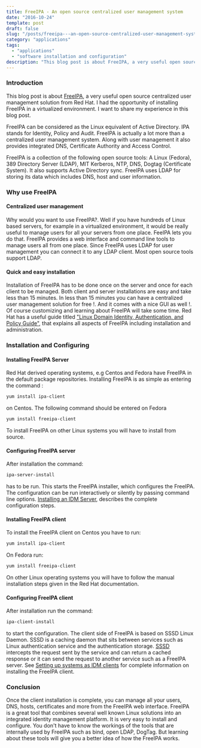 ```yaml
---
title: FreeIPA - An open source centralized user management system
date: "2016-10-24"
template: post
draft: false
slug: "/posts/freeipa---an-open-source-centralized-user-management-system"
category: "applications"
tags:
  - "applications"
  - "software installation and configuration"
description: "This blog post is about FreeIPA, a very useful open source centralized user management solution from Red Hat. I had the opportunity of installing FreeIPA in a virtualized environment. I want to share my experience in this blog post."
---
```


### Introduction
This blog post is about [FreeIPA](http://www.freeipa.org/), a very useful open source centralized user management solution from Red Hat. I had the opportunity of installing FreeIPA in a virtualized environment. I want to share my experience in this blog post.

FreeIPA can be considered as the Linux equivalent of Active Directory. IPA stands for Identity, Policy and Audit. FreeIPA is actually a lot more than a centralized user management system. Along with user management it also provides integrated DNS, Certificate Authority and Access Control.

FreeIPA is a collection of the following open source tools: A Linux (Fedora), 389 Directory Server (LDAP), MIT Kerberos, NTP, DNS, Dogtag (Certificate System). It also supports Active Directory sync. FreeIPA uses LDAP for storing its data which includes DNS, host and user information.

### Why use FreeIPA

#### Centralized user management
Why would you want to use FreeIPA?. Well if you have hundreds of Linux based servers, for example in a virtualized environment, it would be really useful to manage users for all your servers from one place. FeeIPA lets you do that. FreeIPA provides a web interface and command line tools to manage users all from one place. Since FreeIPA uses LDAP for user management you can connect it to any LDAP client. Most open source tools support LDAP.

#### Quick and easy installation
Installation of FreeIPA has to be done once on the server and once for each client to be managed. Both client and server installations are easy and take less than 15 minutes. In less than 15 minutes you can have a centralized user management solution for free !. And it comes with a nice GUI as well !. Of course customizing and learning about FreeIPA will take some time. Red Hat has a useful guide titled ["Linux Domain Identity, Authentication, and Policy Guide"](https://access.redhat.com/documentation/en-US/Red_Hat_Enterprise_Linux/7/html/Linux_Domain_Identity_Authentication_and_Policy_Guide/index.html), that explains all aspects of FreeIPA including installation and administration.

### Installation and Configuring

#### Installing FreeIPA Server
Red Hat derived operating systems, e.g Centos and Fedora have FreeIPA in the default package repositories. Installing FreeIPA is as simple as entering the command :

```bash
yum install ipa-client
```

on Centos. The following command should be entered on Fedora

```bash
yum install freeipa-client
```

To install FreeIPA on other Linux systems you will have to install from source.

#### Configuring FreeIPA server
After installation the command:

```bash
ipa-server-install
```

has to be run. This starts the FreeIPA installer, which configures the FreeIPA. The configuration can be run interactively or silently by passing command line options. [Installing an IDM Server](https://access.redhat.com/documentation/en-US/Red_Hat_Enterprise_Linux/7/html/Linux_Domain_Identity_Authentication_and_Policy_Guide/installing-ipa.html), describes the complete configuration steps.

#### Installing FreeIPA client
To install the FreeIPA client on Centos you have to run:

```bash
yum install ipa-client
```

On Fedora run:

```bash
yum install freeipa-client
```

On other Linux operating systems you will have to follow the manual installation steps given in the Red Hat documentation.

#### Configuring FreeIPA client
After installation run the command:

```bash
ipa-client-install
```

to start the configuration. The client side of FreeIPA is based on SSSD Linux Daemon. SSSD is a caching daemon that sits between services such as Linux authentication service and the authentication storage. [SSSD](https://fedorahosted.org/sssd/) intercepts the request sent by the service and can return a cached response or it can send the request to another service such as a FreeIPA server. See [Setting up systems as IDM clients](https://access.redhat.com/documentation/en-US/Red_Hat_Enterprise_Linux/7/html/Linux_Domain_Identity_Authentication_and_Policy_Guide/setting-up-clients.html) for complete information on installing the FreeIPA client.

### Conclusion
Once the client installation is complete, you can manage all your users, DNS, hosts, certificates and more from the FreeIPA web interface. FreeIPA is a great tool that combines several well known Linux solutions into an integrated identity management platform. It is very easy to install and configure. You don't have to know the workings of the tools that are internally used by FreeIPA such as bind, open LDAP, DogTag. But learning about these tools will give you a better idea of how the FreeIPA works.
